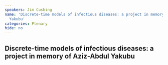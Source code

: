 ```yaml
---
speakers: Jim Cushing
name: 'Discrete-time models of infectious diseases: a project in memory of Aziz-Abdul
  Yakubu'
categories: Plenary
hide: no
---
```


## Discrete-time models of infectious diseases: a project in memory of Aziz-Abdul Yakubu


